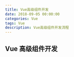 ```yaml
---
title: Vue高级组件开发
date: 2018-09-05 00:00:00 
categories: Vue
tags: Vue
description: Vue高级组件开发流程
---
```


## Vue 高级组件开发